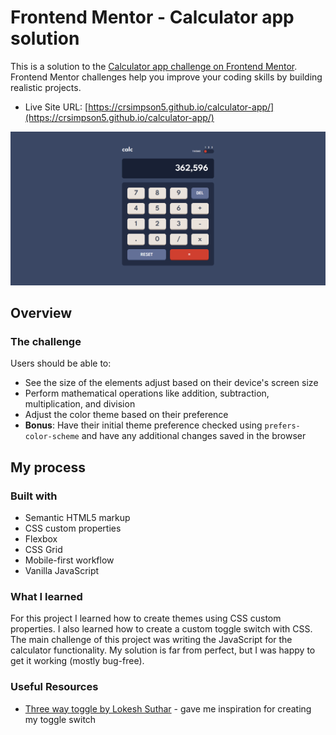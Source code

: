 # Frontend Mentor - Calculator app solution

This is a solution to the [Calculator app challenge on Frontend Mentor](https://www.frontendmentor.io/challenges/calculator-app-9lteq5N29). Frontend Mentor challenges help you improve your coding skills by building realistic projects.

- Live Site URL: [https://crsimpson5.github.io/calculator-app/](https://crsimpson5.github.io/calculator-app/)

![Screenshot of the solution](./screenshot.png)

## Overview

### The challenge

Users should be able to:

- See the size of the elements adjust based on their device's screen size
- Perform mathematical operations like addition, subtraction, multiplication, and division
- Adjust the color theme based on their preference
- **Bonus**: Have their initial theme preference checked using `prefers-color-scheme` and have any additional changes saved in the browser

## My process

### Built with

- Semantic HTML5 markup
- CSS custom properties
- Flexbox
- CSS Grid
- Mobile-first workflow
- Vanilla JavaScript

### What I learned

For this project I learned how to create themes using CSS custom properties. I also learned how to create a custom toggle switch with CSS. The main challenge of this project was writing the JavaScript for the calculator functionality. My solution is far from perfect, but I was happy to get it working (mostly bug-free).

### Useful Resources

- [Three way toggle by Lokesh Suthar](https://codepen.io/magnus16/pen/grzqMz) - gave me inspiration for creating my toggle switch

